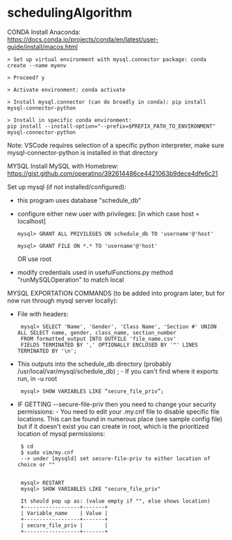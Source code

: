 # schedulingAlgorithm

CONDA
Install Anaconda: https://docs.conda.io/projects/conda/en/latest/user-guide/install/macos.html

    > Set up virtual environment with mysql.connector package: conda create --name myenv
  
    > Proceed? y
    
    > Activate environment: conda activate
  
    > Install mysql.connector (can do broadly in conda): pip install mysql-connector-python 
  
    > Install in specific conda environment: 
    pip install --install-option="--prefix=$PREFIX_PATH_TO_ENVIRONMENT" mysql-connector-python
    
   Note: VSCode requires selection of a specific python interpreter, make sure mysql-connector-python is installed in that directory




MYSQL 
Install MySQL with Homebrew: https://gist.github.com/operatino/392614486ce4421063b9dece4dfe6c21

Set up mysql (if not installed/configured):

  - this program uses database "schedule_db" 
  
  - configure either new user with privileges: [in which case host = localhost]
  
        mysql> GRANT ALL PRIVILEGES ON schedule_db TO 'username'@'host'
      
        mysql> GRANT FILE ON *.* TO 'username'@'host'
      
    OR use root
    
  - modify credentials used in usefulFunctions.py method "runMySQLOperation" to match local
  
  
  
  
MYSQL EXPORTATION COMMANDS (to be added into program later, but for now run through mysql server locally):
 - File with headers:
    
        mysql> SELECT 'Name', 'Gender', 'Class Name', 'Section #' UNION ALL SELECT name, gender, class_name, section_number 
        FROM formatted_output INTO OUTFILE 'file_name.csv' 
        FIELDS TERMINATED BY ',' OPTIONALLY ENCLOSED BY '"' LINES TERMINATED BY '\n';
    
 - This outputs into the schedule_db directory (probably /usr/local/var/mysql/schedule_db) ; 
       - If you can't find where it exports run, in -u root
        
        mysql> SHOW VARIABLES LIKE “secure_file_priv”;
        
 - IF GETTING --secure-file-priv then you need to change your security permissions:
        - You need to edit your .my.cnf file to disable specific file locations. This can be found in numerous place (see sample config file)
        but if it doesn't exist you can create in root, which is the prioritized location of mysql permissions:
        
        $ cd
        $ sudo vim/my.cnf
        --> under [mysqld] set secure-file-priv to either location of choice or ""
        
        
        mysql> RESTART 
        mysql> SHOW VARIABLES LIKE "secure_file_priv" 
        
        It should pop up as: (value empty if "", else shows location)
        +------------------+-------+
        | Variable_name    | Value |
        +------------------+-------+
        | secure_file_priv |       |
        +------------------+-------+

  
